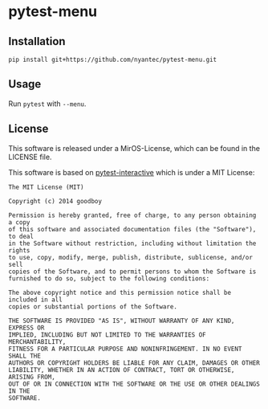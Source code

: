 # pytest-menu

## Installation

```
pip install git+https://github.com/nyantec/pytest-menu.git
```

## Usage

Run ``pytest`` with ``--menu``.

## License

This software is released under a MirOS-License, which can be found in the LICENSE file.

This software is based on [pytest-interactive](https://github.com/tgoodlet/pytest-interactive.git) which is under a MIT License:

```
The MIT License (MIT)

Copyright (c) 2014 goodboy

Permission is hereby granted, free of charge, to any person obtaining a copy
of this software and associated documentation files (the "Software"), to deal
in the Software without restriction, including without limitation the rights
to use, copy, modify, merge, publish, distribute, sublicense, and/or sell
copies of the Software, and to permit persons to whom the Software is
furnished to do so, subject to the following conditions:

The above copyright notice and this permission notice shall be included in all
copies or substantial portions of the Software.

THE SOFTWARE IS PROVIDED "AS IS", WITHOUT WARRANTY OF ANY KIND, EXPRESS OR
IMPLIED, INCLUDING BUT NOT LIMITED TO THE WARRANTIES OF MERCHANTABILITY,
FITNESS FOR A PARTICULAR PURPOSE AND NONINFRINGEMENT. IN NO EVENT SHALL THE
AUTHORS OR COPYRIGHT HOLDERS BE LIABLE FOR ANY CLAIM, DAMAGES OR OTHER
LIABILITY, WHETHER IN AN ACTION OF CONTRACT, TORT OR OTHERWISE, ARISING FROM,
OUT OF OR IN CONNECTION WITH THE SOFTWARE OR THE USE OR OTHER DEALINGS IN THE
SOFTWARE.
```
